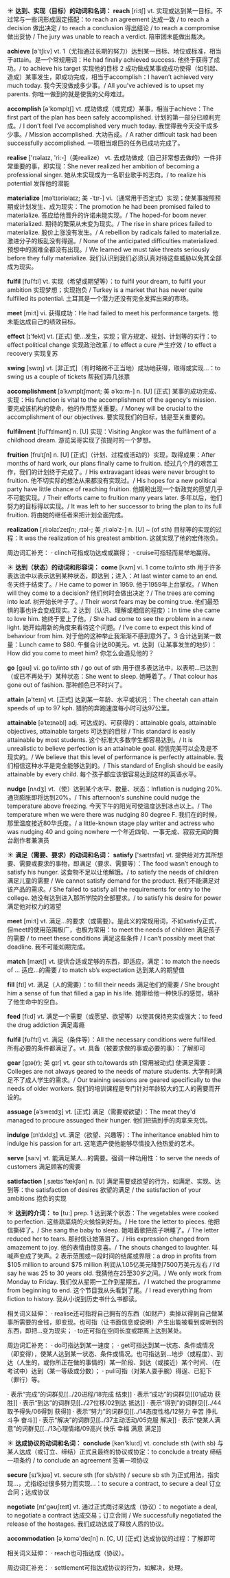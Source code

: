 ☀ <span class="category">**达到、实现（目标）的动词和名词：**</span>
<span class="vocabulary">**reach**</span> [ri:tʃ] 
<span class="definition">vt. 实现或达到某一目标。不过常与一些词形成固定搭配：</span>to reach an agreement 达成一致 / to reach a decision 做出决定 / to reach a conclusion 得出结论 / to reach a compromise 做出妥协 / The jury was unable to reach a verdict. 陪审团未能做出裁决。

<span class="vocabulary">**achieve**</span> [ə'tʃi:v] 
<span class="definition">vt. 1（尤指通过长期的努力）达到某一目标、地位或标准，相当于attain。是一个常规用词：</span>He had finally achieved success. 他终于获得了成功。/ to achieve his target  实现他的目标 <span class="definition">2 成功做成某事或成功使得（如引起、造成）某事发生，即成功完成，相当于accomplish：</span>I haven’t achieved very much today. 我今天没做成多少事。/ All you’ve achieved is to upset my parents. 你唯一做到的就是使我的父母难过。

<span class="vocabulary">**accomplish**</span> [ə'kɒmplɪʃ] 
<span class="definition">vt. 成功做成（或完成）某事，相当于achieve：</span>The first part of the plan has been safely accomplished. 计划的第一部分已顺利完成。/ I don’t feel I’ve accomplished very much today. 我觉得我今天没干成多少事。/ Mission accomplished. 大功告成。/ A rather difficult task had been successfully accomplished. 一项相当艰巨的任务已成功完成了。

<span class="vocabulary">**realise**</span> ['rɪəlaɪz, 'ri:-]（美realize）
<span class="definition">vt. 去成功做成（自己非常想去做的）一件非常重要的事，即实现：</span>She never realized her ambition of becoming a professional singer. 她从未实现成为一名职业歌手的志向。/ to realize his potential 发挥他的潜能
           
<span class="vocabulary">**materialize**</span> [məˈtɪəriəlaɪz; 美 -ˈtɪr-]
<span class="definition">vi.（通常用于否定式）实现；使某事按照预期或计划发生、成为现实：</span>The promotion he had been promised failed to materialize. 答应给他晋升的许诺未能实现。/ The hoped-for boom never materialized. 期待的繁荣从未变为现实。/ The rise in share prices failed to materialize. 股价上涨没有发生。/ A rebellion by radicals failed to materialize. 激进分子的叛乱没有得逞。/ None of the anticipated difficulties materialized. 预想中的困难全都没有出现。/ We learned we must take threats seriously before they fully materialize. 我们认识到我们必须认真对待这些威胁以免其全部成为现实。

<span class="vocabulary">**fulfil**</span> [fʊlˈfɪl]
<span class="definition">vt. 实现（希望或期望等）：</span>to fulfil your dream, to fulfil your ambition 实现梦想；实现抱负 / Turkey is a market that has never quite fulfilled its potential. 土耳其是一个潜力还没有完全发挥出来的市场。
     
<span class="vocabulary">**meet**</span> [mi:t] 
<span class="definition">vi. 获得成功：</span>He had failed to meet his performance targets. 他未能达成自己的绩效目标。

<span class="vocabulary">**effect**</span> [ɪ'fekt] 
<span class="definition">vt. [正式] 使…发生，实现；官方规定、规划、计划等的实行：</span>to effect political change 实现政治改革 / to effect a cure 产生疗效 / to effect a recovery 实现复苏

<span class="vocabulary">**swing**</span> [swɪŋ] 
<span class="definition">vt. [非正式]（有时略微不正当地）成功地获得，取得或实现…：</span>to swing us a couple of tickets 帮我们弄几张票
           
<span class="vocabulary">**accomplishment**</span> [əˈkʌmplɪʃmənt; 美 əˈkɑ:m-]
<span class="definition">n. [U] [正式] 某事的成功完成、实现：</span>His function is vital to the accomplishment of the agency's mission. 要完成该机构的使命，他的作用至关重要。/ Money will be crucial to the accomplishment of our objectives. 要实现我们的目标，钱是至关重要的。
           
<span class="vocabulary">**fulfilment**</span> [fʊl'fɪlmənt]
<span class="definition">n. [U] 实现：</span>Visiting Angkor was the fulfilment of a childhood dream. 游览吴哥实现了孩提时的一个梦想。

<span class="vocabulary">**fruition**</span> [fruˈɪʃn]
<span class="definition">n. [U] [正式]（计划、过程或活动的）实现，取得成果：</span>After months of hard work, our plans finally came to fruition. 经过几个月的艰苦工作，我们的计划终于完成了。/ His extravagant ideas were never brought to fruition. 他不切实际的想法从来都没有实现过。/ His hopes for a new political party have little chance of reaching fruition. 他期盼出现一个新政党的愿望几乎不可能实现。/ Their efforts came to fruition many years later. 多年以后，他们努力的目标得以实现。/ It was left to her successor to bring the plan to its full fruition. 将由她的继任者来把计划全面完成。
           
<span class="vocabulary">**realization**</span> [ˌri:əlaɪˈzeɪʃn; ˌrɪəl-; 美 ˌri:ələˈz-]
<span class="definition">n. [U] ~ (of sth) 目标等的实现的过程：</span>It was the realization of his greatest ambition. 这就实现了他的宏伟抱负。
 
周边词汇补充：
· clinch可指成功达成或赢得；
· cruise可指轻而易举地赢得。

☀ <span class="category">**达到（状态）的动词和形容词：**</span>
<span class="vocabulary">**come**</span> [kʌm] 
<span class="definition">vi. 1 come to/into sth 用于许多表达法中以表示达到某种状态，即达到；进入：</span>At last winter came to an end. 冬天终于结束了。/ He came to power in 1959. 他于1959年上台掌权。/ When will they come to a decision? 他们何时会做出决定？/ The trees are coming into leaf. 树开始长叶子了。/ Their worst fears may be coming true. 他们最恐惧的事也许会变成现实。<span class="definition">2 达到（认识、理解或相信的程度）：</span>In time she came to love him. 她终于爱上了他。/ She had come to see the problem in a new light. 她开始用新的角度来看待这个问题。/ I’ve come to expect this kind of behaviour from him. 对于他的这种举止我渐渐不感到意外了。<span class="definition">3 合计达到某一数量：</span>Lunch came to $80. 午餐合计达80美元。<span class="definition">vt. 达到（让某事发生的地步）：</span>How did you come to meet him? 你怎么会遇见他的？

<span class="vocabulary">**go**</span> [ɡəʊ] 
<span class="definition">vi. go to/into sth / go out of sth 用于很多表达法中，以表明…已达到（或已不再处于）某种状态：</span>She went to sleep. 她睡着了。/ That colour has gone out of fashion. 那种颜色已不时兴了。

<span class="vocabulary">**attain**</span> [ə'teɪn] 
<span class="definition">vt. [正式] 达到某一年龄、水平或状况：</span>The cheetah can attain speeds of up to 97 kph. 猎豹的奔跑速度每小时可达97公里。
                      
<span class="vocabulary">**attainable**</span> [əˈteɪnəbl]
<span class="definition">adj. 可达成的、可获得的：</span>attainable goals, attainable objectives, attainable targets 可达到的目标 / This standard is easily attainable by most students. 这个标准大多数学生都容易达到。/ It is unrealistic to believe perfection is an attainable goal. 相信完美可以企及是不现实的。/ We believe that this level of performance is perfectly attainable. 我们相信这种水平是完全能够达到的。/ This standard of English should be easily attainable by every child. 每个孩子都应该很容易达到这样的英语水平。

<span class="vocabulary">**nudge**</span> [nʌdʒ]
<span class="definition">vt.（使）达到某个水平、数量、状态：</span>Inflation is nudging 20%. 通货膨胀即将达到20%。/ This afternoon's sunshine could nudge the temperature above freezing. 今天下午的阳光可使温度达到冰点以上。/ The temperature when we were there was nudging 80 degree F. 我们在的时候，那里温度接近80华氏度。/ a little-known stage play writer and actress who was nudging 40 and going nowhere 一个年近四旬、一事无成、寂寂无闻的舞台剧作者兼演员

☀ <span class="category">**满足（需要、要求）的动词和名词：**</span>
<span class="vocabulary">**satisfy**</span> ['sætɪsfaɪ] 
<span class="definition">vt. 提供给对方其所想要、需要或要求的事物，即满足（要求、需要等）：</span>The food wasn’t enough to satisfy his hunger. 这食物不足以让他解饿。/ to satisfy the needs of children 满足儿童的需要 / We cannot satisfy demand for the product. 我们不能满足对该产品的需求。/ She failed to satisfy all the requirements for entry to the college. 她没有达到进入那所学院的全部要求。/ to satisfy his desire for power 满足他对权力的渴望

<span class="vocabulary">**meet**</span> [mi:t] 
<span class="definition">vt. 满足…的要求（或需要）。是此义的常规用词，不如satisfy正式，但meet的使用范围极广，也极为常用：</span>to meet the needs of children 满足孩子的需要 / to meet these conditions 满足这些条件 / I can’t possibly meet that deadline. 我不可能如期完成。

<span class="vocabulary">**match**</span> [mætʃ] 
<span class="definition">vt. 提供合适或足够的东西，即适应，满足：</span>to match the needs of ... 适应…的需要 / to match sb’s expectation 达到某人的期望值

<span class="vocabulary">**fill**</span> [fɪl] 
<span class="definition">vt. 满足（人的需要）：</span>to fill their needs 满足他们的需要 / She brought him a sense of fun that filled a gap in his life. 她带给他一种快乐的感觉，填补了他生命中的空白。

<span class="vocabulary">**feed**</span> [fi:d] 
<span class="definition">vt. 满足一个需要（或愿望、欲望等）以使其保持充实或强大：</span>to feed the drug addiction 满足毒瘾
                      
<span class="vocabulary">**fulfil**</span> [fʊlˈfɪl]
<span class="definition">vt. 满足（条件等）：</span>All the necessary conditions were fulfilled. 所有必要的条件都满足了。<span class="definition">vt. 具备（被要求做的事或必要的事）：</span>了解即可
           
<span class="vocabulary">**gear**</span> [gɪə(r); 美 gɪr]
<span class="definition">vt. gear sth to/towards sth [常用被动式] 使满足需要：</span>Colleges are not always geared to the needs of mature students. 大学有时满足不了成人学生的需求。/ Our training sessions are geared specifically to the needs of older workers. 我们的培训课程是专门针对年龄较大的工人的需要而开设的。

<span class="vocabulary">**assuage**</span> [əˈsweɪdʒ]
<span class="definition">vt. [正式] 满足（需要或欲望）：</span>The meat they'd managed to procure assuaged their hunger. 他们把搞到手的肉拿来充饥。
           
<span class="vocabulary">**indulge**</span> [ɪnˈdʌldʒ]
<span class="definition">vt. 满足（欲望、兴趣等）：</span>The inheritance enabled him to indulge his passion for art. 这笔遗产使他能够尽情投入他热爱的艺术。

<span class="vocabulary">**serve**</span> [sə:v] 
<span class="definition">vt. 能满足某人…的需要。强调一种功用性：</span>to serve the needs of customers 满足顾客的需要

<span class="vocabulary">**satisfaction**</span> [͵sætɪs'fækʃən] 
<span class="definition">n. [U] 满足需要或欲望的行为，如满足、实现、达到等：</span>the satisfaction of desires 欲望的满足 / the satisfaction of your ambitions 抱负的实现

☀ <span class="category">**达到的介词：**</span>
<span class="vocabulary">**to**</span> [tu:] 
<span class="definition">prep. 1 达到某个状态：</span>The vegetables were cooked to perfection. 这些蔬菜烧的火候恰到好处。/ He tore the letter to pieces. 他把信撕碎了。/ She sang the baby to sleep. 她唱着歌把孩子哄睡了。/ The letter reduced her to tears. 那封信让她落泪了。/ His expression changed from amazement to joy. 他的表情由惊变喜。/ The shouts changed to laughter. 叫喊声变成了笑声。<span class="definition">2 表示范围或一段时间的结尾或界限：</span>a drop in profits from $105 million to around $75 million 利润从1.05亿美元降到7500万美元左右 / I’d say he was 25 to 30 years old. 我猜他在25至30岁之间。/ We only work from Monday to Friday. 我们仅从星期一工作到星期五。/ I watched the programme from beginning to end. 这个节目我从头看到了尾。/ I read everything from fiction to history. 我从小说到历史书什么书都读。

相关词义延伸：
· realise还可指将自己拥有的东西（如财产）卖掉以得到自己做某事所需要的金钱，即变现。也可指（让书面信息或说明）产生出能被看到或听到的东西，即把…变为现实；
· to还可指在空间长度或距离上达到某处。

周边词汇补充：
· do可指达到某一速度；
· get可指达到某一状态、条件或情况（即变得），使某人达到某一状态、条件或情况。也可指达到…地步（或程度）、到达（人生的，或你所正在做的事情的）某一阶段、到达（或接近）某个时间、（在考试中）达到（某一等级或分数）；
· pull可指（对某人耍手腕）得逞、已犯下（罪行）等。

· 表示“完成”的词群见[[../20进程/18完成 结束]]
· 表示“成功”的词群见[[01成功 获胜]]
· 表示“到达”的词群见[[../27位移/02到达 抵达]]
· 表示“得到”的词群见[[../44取予得失/06得到 获得]]
· 表示“努力”的词群见[[../14态度性格/12努力 辛苦 挣扎 斗争 奋斗]]
· 表示“解决”的词群见[[../37主动活动/05克服 解决]]
· 表示“使某人满意”的词群见[[../13心理情绪/09高兴 快乐 幸福 满意 满足]]

☀ <span class="category">**达成协议的动词和名词：**</span>
<span class="vocabulary">**conclude**</span> [kən'klu:d] 
<span class="definition">vt. conclude sth (with sb) 与某人达成（或订立、缔结）正式且最终的协议或协定：</span>to conclude a treaty 缔结一项条约 / to conclude an agreement 签署一项协议

<span class="vocabulary">**secure**</span> [sɪ'kjʊə] 
<span class="definition">vt. secure sth (for sb/sth) / secure sb sth 为正式用法，指实现…，尤指经过很多努力而实现…：</span>to secure a contract, to secure a deal 订立合同；达成协议

<span class="vocabulary">**negotiate**</span> [nɪ'ɡəʊʃɪeɪt] 
<span class="definition">vt. 通过正式商讨来达成（协议）：</span>to negotiate a deal, to negotiate a contract 达成交易；订立合同 / We successfully negotiated the release of the hostages. 我们成功达成了释放人质的协议。

<span class="vocabulary">**accommodation**</span> [ə͵kɒmə'deɪʃn] 
<span class="definition">n. [C, U] [正式] 达成协议的过程：</span>了解即可

相关词义延伸：
· reach也可指达成（协议）。

周边词汇补充：
· settlement可指达成协议的行为，如解决，处理。
